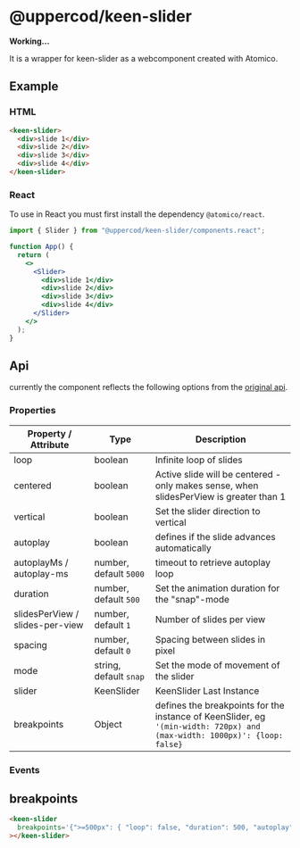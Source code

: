 # @uppercod/keen-slider

**Working...**

It is a wrapper for keen-slider as a webcomponent created with Atomico.

## Example

### HTML

```html
<keen-slider>
  <div>slide 1</div>
  <div>slide 2</div>
  <div>slide 3</div>
  <div>slide 4</div>
</keen-slider>
```

### React

To use in React you must first install the dependency `@atomico/react`.

```jsx
import { Slider } from "@uppercod/keen-slider/components.react";

function App() {
  return (
    <>
      <Slider>
        <div>slide 1</div>
        <div>slide 2</div>
        <div>slide 3</div>
        <div>slide 4</div>
      </Slider>
    </>
  );
}
```

## Api

currently the component reflects the following options from the [original api](https://keen-slider.io/api/#api).

### Properties

| Property / Attribute            | Type                   | Description                                                                                                              |
| ------------------------------- | ---------------------- | ------------------------------------------------------------------------------------------------------------------------ |
| loop                            | boolean                | Infinite loop of slides                                                                                                  |
| centered                        | boolean                | Active slide will be centered - only makes sense, when slidesPerView is greater than 1                                   |
| vertical                        | boolean                | Set the slider direction to vertical                                                                                     |
| autoplay                        | boolean                | defines if the slide advances automatically                                                                              |
| autoplayMs / autoplay-ms        | number, default `5000` | timeout to retrieve autoplay loop                                                                                        |
| duration                        | number, default `500`  | Set the animation duration for the "snap"-mode                                                                           |
| slidesPerView / slides-per-view | number, default `1`    | Number of slides per view                                                                                                |
| spacing                         | number, default `0`    | Spacing between slides in pixel                                                                                          |
| mode                            | string, default `snap` | Set the mode of movement of the slider                                                                                   |
| slider                          | KeenSlider             | KeenSlider Last Instance                                                                                                 |
| breakpoints                     | Object                 | defines the breakpoints for the instance of KeenSlider, eg `'(min-width: 720px) and (max-width: 1000px)': {loop: false}` |

### Events

## breakpoints

```html
<keen-slider
  breakpoints='{">=500px": { "loop": false, "duration": 500, "autoplay": false }}'
></keen-slider>
```

